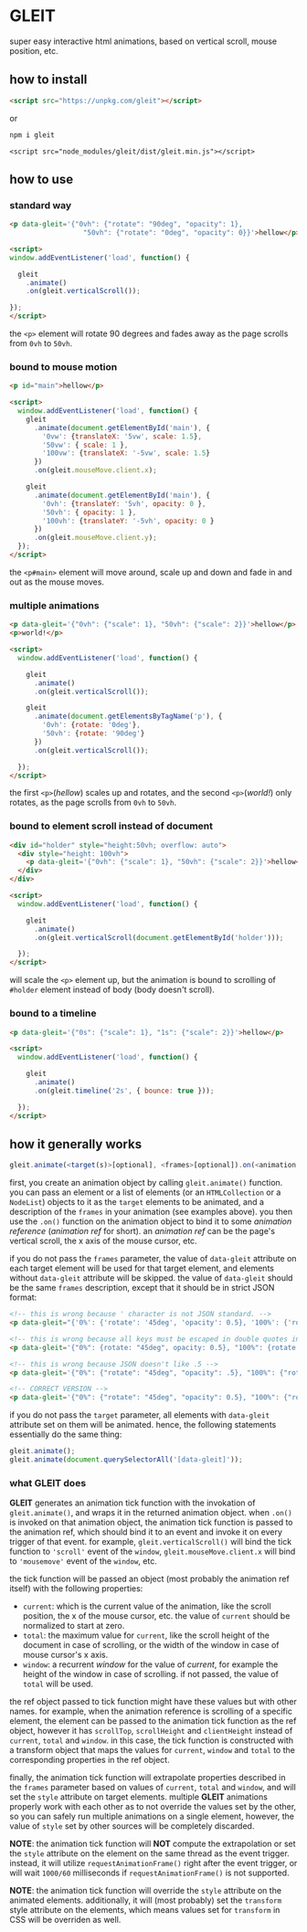 # GLEIT

super easy interactive html animations, based on vertical scroll, mouse position, etc.

## how to install

```html
<script src="https://unpkg.com/gleit"></script>
```

or

```bash
npm i gleit
```
```
<script src="node_modules/gleit/dist/gleit.min.js"></script>
```

## how to use

### standard way

```html
<p data-gleit='{"0vh": {"rotate": "90deg", "opacity": 1},
                  "50vh": {"rotate": "0deg", "opacity": 0}}'>hellow</p>

<script>
window.addEventListener('load', function() {

  gleit
    .animate()
    .on(gleit.verticalScroll());

});
</script>
```

the `<p>` element will rotate 90 degrees and fades away as the page scrolls from `0vh` to `50vh`.

### bound to mouse motion

```html
<p id="main">hellow</p>

<script>
  window.addEventListener('load', function() {
    gleit
      .animate(document.getElementById('main'), {
        '0vw': {translateX: '5vw', scale: 1.5},
        '50vw': { scale: 1 },
        '100vw': {translateX: '-5vw', scale: 1.5}
      })
      .on(gleit.mouseMove.client.x);

    gleit
      .animate(document.getElementById('main'), {
        '0vh': {translateY: '5vh', opacity: 0 },
        '50vh': { opacity: 1 },
        '100vh': {translateY: '-5vh', opacity: 0 }
      })
      .on(gleit.mouseMove.client.y);
  });
</script>
```

the `<p#main>` element will move around, scale up and down and fade in and out as the mouse moves.

### multiple animations

```html
<p data-gleit='{"0vh": {"scale": 1}, "50vh": {"scale": 2}}'>hellow</p>
<p>world!</p>

<script>
  window.addEventListener('load', function() {

    gleit
      .animate()
      .on(gleit.verticalScroll());

    gleit
      .animate(document.getElementsByTagName('p'), {
        '0vh': {rotate: '0deg'},
        '50vh': {rotate: '90deg'}
      })
      .on(gleit.verticalScroll());

  });
</script>
```

the first `<p>`(_hellow_) scales up and rotates, and the second `<p>`(_world!_) only rotates, as the page scrolls from `0vh` to `50vh`.

### bound to element scroll instead of document

```html
<div id="holder" style="height:50vh; overflow: auto">
  <div style="height: 100vh">
    <p data-gleit='{"0vh": {"scale": 1}, "50vh": {"scale": 2}}'>hellow</p>
  </div>
</div>

<script>
  window.addEventListener('load', function() {

    gleit
      .animate()
      .on(gleit.verticalScroll(document.getElementById('holder')));

  });
</script>
```

will scale the `<p>` element up, but the animation is bound to scrolling of `#holder` element instead of body (body doesn't scroll).

### bound to a timeline

```html
<p data-gleit='{"0s": {"scale": 1}, "1s": {"scale": 2}}'>hellow</p>

<script>
  window.addEventListener('load', function() {

    gleit
      .animate()
      .on(gleit.timeline('2s', { bounce: true }));

  });
</script>
```

## how it generally works

```javascript
gleit.animate(<target(s)>[optional], <frames>[optional]).on(<animation ref>);
```

first, you create an animation object by calling `gleit.animate()` function. you can pass an element or a list of elements (or an `HTMLCollection` or a `NodeList`) objects to it as the `target` elements to be animated, and a description of the `frames` in your animation (see examples above). you then use the `.on()` function on the animation object to bind it to some _animation reference_ (_animation ref_ for short). an _animation ref_ can be the page's vertical scroll, the x axis of the mouse cursor, etc.


if you do not pass the `frames` parameter, the value of `data-gleit` attribute on each target element will be used for that target element, and elements without `data-gleit` attribute will be skipped. the value of `data-gleit` should be the same `frames` description, except that it should be in strict JSON format:

```html
<!-- this is wrong because ' character is not JSON standard. -->
<p data-gleit="{'0%': {'rotate': '45deg', 'opacity': 0.5}, '100%': {'rotate': '135deg', 'opacity': 1}}"></p>

<!-- this is wrong because all keys must be escaped in double quotes in JSON -->
<p data-gleit='{"0%": {rotate: "45deg", opacity: 0.5}, "100%": {rotate: "135deg", opacity: 1}}'></p>

<!-- this is wrong because JSON doesn't like .5 -->
<p data-gleit='{"0%": {"rotate": "45deg", "opacity": .5}, "100%": {"rotate": "135deg", "opacity": 1}}'></p>

<!-- CORRECT VERSION -->
<p data-gleit='{"0%": {"rotate": "45deg", "opacity": 0.5}, "100%": {"rotate": "135deg", "opacity": 1}}'></p>
```


if you do not pass the `target` parameter, all elements with `data-gleit` attribute set on them will be animated. hence, the following statements essentially do the same thing:

```javascript
gleit.animate();
gleit.animate(document.querySelectorAll('[data-gleit]'));
```

### what GLEIT does

**GLEIT** generates an animation tick function with the invokation of `gleit.animate()`, and wraps it in the returned animation object. when `.on()` is invoked on that animation object, the animation tick function is passed to the animation ref, which should bind it to an event and invoke it on every trigger of that event. for example, `gleit.verticalScroll()` will bind the tick function to `'scroll'` event of the `window`, `gleit.mouseMove.client.x` will bind to `'mousemove'` event of the `window`, etc.


the tick function will be passed an object (most probably the animation ref itself) with the following properties:
- `current`: which is the current value of the animation, like the scroll position, the x of the mouse cursor, etc. the value of `current` should be normalized to start at zero.
- `total`: the maximum value for `current`, like the scroll height of the document in case of scrolling, or the width of the window in case of mouse cursor's x axis.
- `window`: a recurrent _window_ for the value of _current_, for example the height of the window in case of scrolling. if not passed, the value of `total` will be used.

the ref object passed to tick function might have these values but with other names. for example, when the animation reference is scrolling of a specific element, the element can be passed to the animation tick function as the ref object, however it has `scrollTop`, `scrollHeight` and `clientHeight` instead of `current`, `total` and `window`. in this case, the tick function is constructed with a transform object that maps the values for `current`, `window` and `total` to the corresponding properties in the ref object.


finally, the animation tick function will extrapolate properties described in the `frames` parameter based on values of `current`, `total` and `window`, and will set the `style` attribute on target elements. multiple **GLEIT** animations properly work with each other as to not override the values set by the other, so you can safely run multiple animations on a single element, however, the value of `style` set by other sources will be completely discarded. 


**NOTE**: the animation tick function will **NOT** compute the extrapolation or set the `style` attribute on the element on the same thread as the event trigger. instead, it will utilize `requestAnimationFrame()` right after the event trigger, or will wait `1000/60` milliseconds if `requestAnimationFrame()` is not supported.


**NOTE**: the animation tick function will override the `style` attribute on the animated elements. additionally, it will (most probably) set the `transform` style attribute on the elements, which means values set for `transform` in CSS will be overriden as well.
